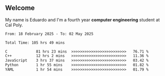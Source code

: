 ## Welcome

 My name is Eduardo and I'm a fourth year **computer engineering** student at Cal Poly.

<!--START_SECTION:waka-->

```txt
From: 18 February 2025 - To: 02 May 2025

Total Time: 105 hrs 49 mins

C             81 hrs 23 mins  >>>>>>>>>>>>>>>>>>>>>>>>>   76.71 %
C++           12 hrs 2 mins   >>>>>>>>>>>>>>>>>>>>>>>>>   11.36 %
JavaScript    3 hrs 37 mins   >>>>>>>>>>>>>>>>>>>>>>>>>   03.42 %
Python        1 hr 55 mins    >>>>>>>>>>>>>>>>>>>>>>>>>   01.82 %
YAML          1 hr 54 mins    >>>>>>>>>>>>>>>>>>>>>>>>>   01.79 %
```

<!--END_SECTION:waka-->

<!--
**lalog12/lalog12** is a ✨ _special_ ✨ repository because its `README.md` (this file) appears on your GitHub profile.

Here are some ideas to get you started:

- 🔭 I’m currently working on ...
- 🌱 I’m currently learning ...
- 👯 I’m looking to collaborate on ...
- 🤔 I’m looking for help with ...
- 💬 Ask me about ...
- 📫 How to reach me: ...
- 😄 Pronouns: ...
- ⚡ Fun fact: ...
-->
